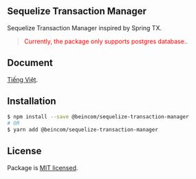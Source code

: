 ## Sequelize Transaction Manager
Sequelize Transaction Manager inspired by Spring TX.

> <span style="color:red">Currently, the package only supports postgres database.</span>.

## Document
[Tiếng Việt](VN.README.MD).

## Installation

```bash
$ npm install --save @beincom/sequelize-transaction-manager 
# OR
$ yarn add @beincom/sequelize-transaction-manager
```
## License

Package is [MIT licensed](LICENSE).
